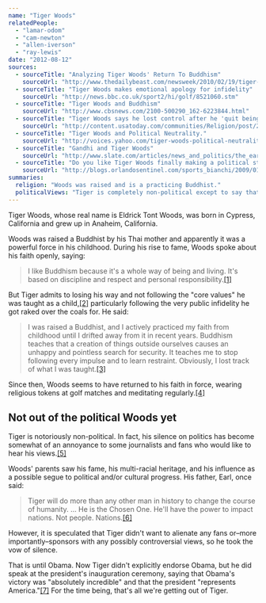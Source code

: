 ```yaml
---
name: "Tiger Woods"
relatedPeople:
  - "lamar-odom"
  - "cam-newton"
  - "allen-iverson"
  - "ray-lewis"
date: "2012-08-12"
sources:
  - sourceTitle: "Analyzing Tiger Woods' Return To Buddhism"
    sourceUrl: "http://www.thedailybeast.com/newsweek/2010/02/19/tiger-s-leap-of-faith.html"
  - sourceTitle: "Tiger Woods makes emotional apology for infidelity"
    sourceUrl: "http://news.bbc.co.uk/sport2/hi/golf/8521060.stm"
  - sourceTitle: "Tiger Woods and Buddhism"
    sourceUrl: "http://www.cbsnews.com/2100-500290_162-6223844.html"
  - sourceTitle: "Tiger Woods says he lost control after he 'quit being a Buddhist.'"
    sourceUrl: "http://content.usatoday.com/communities/Religion/post/2010/03/tiger-woods-wearing-buddhist-bracelet-in-golf-interview/1#.UCFN9b81Zdg"
  - sourceTitle: "Tiger Woods and Political Neutrality."
    sourceUrl: "http://voices.yahoo.com/tiger-woods-political-neutrality-362945.html"
  - sourceTitle: "Gandhi and Tiger Woods"
    sourceUrl: "http://www.slate.com/articles/news_and_politics/the_earthling/2000/07/gandhi_and_tiger_woods.html"
  - sourceTitle: "Do you like Tiger Woods finally making a political statement?"
    sourceUrl: "http://blogs.orlandosentinel.com/sports_bianchi/2009/01/do-you-like-tig.html"
summaries:
  religion: "Woods was raised and is a practicing Buddhist."
  politicalViews: "Tiger is completely non-political except to say that Obama \"represents America.\""
---
```


Tiger Woods, whose real name is Eldrick Tont Woods, was born in Cypress, California and grew up in Anaheim, California.

Woods was raised a Buddhist by his Thai mother and apparently it was a powerful force in his childhood. During his rise to fame, Woods spoke about his faith openly, saying:

>I like Buddhism because it's a whole way of being and living. It's based on discipline and respect and personal responsibility.<a class="source-citation" href="#http%3A%2F%2Fwww.thedailybeast.com%2Fnewsweek%2F2010%2F02%2F19%2Ftiger-s-leap-of-faith.html" title="Analyzing Tiger Woods&apos; Return To Buddhism">[1]</a>

But Tiger admits to losing his way and not following the "core values" he was taught as a child,<a class="source-citation" href="#http%3A%2F%2Fnews.bbc.co.uk%2Fsport2%2Fhi%2Fgolf%2F8521060.stm" title="Tiger Woods makes emotional apology for infidelity">[2]</a> particularly following the very public infidelity he got raked over the coals for. He said:

>I was raised a Buddhist, and I actively practiced my faith from childhood until I drifted away from it in recent years. Buddhism teaches that a creation of things outside ourselves causes an unhappy and pointless search for security. It teaches me to stop following every impulse and to learn restraint. Obviously, I lost track of what I was taught.<a class="source-citation" href="#http%3A%2F%2Fwww.cbsnews.com%2F2100-500290_162-6223844.html" title="Tiger Woods and Buddhism">[3]</a>

Since then, Woods seems to have returned to his faith in force, wearing religious tokens at golf matches and meditating regularly.<a class="source-citation" href="#http%3A%2F%2Fcontent.usatoday.com%2Fcommunities%2FReligion%2Fpost%2F2010%2F03%2Ftiger-woods-wearing-buddhist-bracelet-in-golf-interview%2F1%23.UCFN9b81Zdg" title="Tiger Woods says he lost control after he &apos;quit being a Buddhist.&apos;">[4]</a>

## Not out of the political Woods yet

Tiger is notoriously non-political. In fact, his silence on politics has become somewhat of an annoyance to some journalists and fans who would like to hear his views.<a class="source-citation" href="#http%3A%2F%2Fvoices.yahoo.com%2Ftiger-woods-political-neutrality-362945.html" title="Tiger Woods and Political Neutrality.">[5]</a>

Woods' parents saw his fame, his multi-racial heritage, and his influence as a possible segue to political and/or cultural progress. His father, Earl, once said:

>Tiger will do more than any other man in history to change the course of humanity. … He is the Chosen One. He'll have the power to impact nations. Not people. Nations.<a class="source-citation" href="#http%3A%2F%2Fwww.slate.com%2Farticles%2Fnews_and_politics%2Fthe_earthling%2F2000%2F07%2Fgandhi_and_tiger_woods.html" title="Gandhi and Tiger Woods">[6]</a>

However, it is speculated that Tiger didn't want to alienate any fans or–more importantly–sponsors with any possibly controversial views, so he took the vow of silence.

That is until Obama. Now Tiger didn't explicitly endorse Obama, but he did speak at the president's inauguration ceremony, saying that Obama's victory was "absolutely incredible" and that the president "represents America."<a class="source-citation" href="#http%3A%2F%2Fblogs.orlandosentinel.com%2Fsports_bianchi%2F2009%2F01%2Fdo-you-like-tig.html" title="Do you like Tiger Woods finally making a political statement?">[7]</a> For the time being, that's all we're getting out of Tiger.